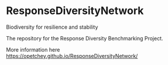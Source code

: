 # ResponseDiversityNetwork

Biodiversity for resilience and stability

The repository for the Response Diversity Benchmarking Project.

More information here https://opetchey.github.io/ResponseDiversityNetwork/
